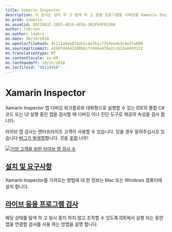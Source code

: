 ```yaml
---
title: Xamarin Inspector
description: 이 문서는 설치 하 고 탐색 하 고 응용 프로그램을 디버깅할 Xamarin Inspector를 사용 하는 방법을 설명 하는 지침에 연결 합니다.
ms.prod: xamarin
ms.assetid: A5CCD63C-18E5-4D19-AFEA-301FE4F8538A
author: lobrien
ms.author: laobri
ms.date: 06/19/2018
ms.openlocfilehash: 41111a0ae87b2b1c4a7b1c77bfeeeb3c9e5fa000
ms.sourcegitcommit: e268fd44422d0bbc7c944a678e2cc633a0493122
ms.translationtype: MT
ms.contentlocale: ko-KR
ms.lasthandoff: 10/25/2018
ms.locfileid: "50119416"
---
```

# <a name="xamarin-inspector"></a>Xamarin Inspector

Xamarin Inspector 앱 디버깅 워크플로와 대화형으로 실행할 수 있는 IDE의 통합 C# 코드 또는 UI 실행 중인 앱을 검사할 때 디버깅 이나 진단 도구로 제공의 속성을 검사 합니다.

라이브 앱 검사는 엔터프라이즈 고객이 사용할 수 있습니다. 있을 경우 알려주십시오 있습니다 [버그가 발생할](~/tools/inspector/install.md#reporting-bugs)합니다. 것을 [포럼](https://forums.xamarin.com/categories/inspector) 너무!

[![](images/interactive-1.0.0-bike-inspect-3d-small.png "기업 고객을 위한 라이브 앱 검사 수")](images/interactive-1.0.0-bike-inspect-3d.png#lightbox)

## <a name="installation-and-requirementstoolsinspectorinstallmd"></a>[설치 및 요구사항](~/tools/inspector/install.md)

Xamarin Inspector를 가져오는 방법에 대 한 정보는 Mac 또는 Windows 컴퓨터에 설치 합니다.

## <a name="inspecting-live-applicationstoolsinspectorinspectmd"></a>[라이브 응용 프로그램 검사](~/tools/inspector/inspect.md)

해당 상태를 탐색 하 고 일시 중지 하지 않고 조작할 수 있도록 IDE에서 실행 되는 동안 앱을 연결할 검사를 사용 하는 방법을 설명 합니다.


